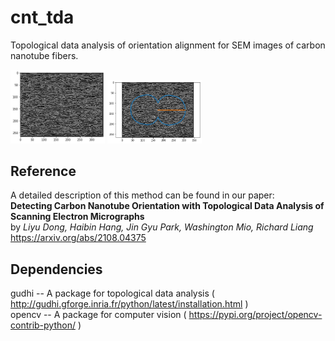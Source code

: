 # cnt_tda
Topological data analysis of orientation alignment for SEM images of carbon nanotube fibers.
<div>
 <img src="SEM/canny.png" align="" style="width:30%" />
 <img src="SEM/aligned.png" align="" style="width:30%" />
</div>

## Reference
A detailed description of this method can be found in our paper:  
**Detecting Carbon Nanotube Orientation with Topological Data Analysis of Scanning Electron Micrographs**  
by *Liyu Dong, Haibin Hang, Jin Gyu Park, Washington Mio, Richard Liang*  
https://arxiv.org/abs/2108.04375

## Dependencies
gudhi -- A package for topological data analysis ( http://gudhi.gforge.inria.fr/python/latest/installation.html )  
opencv -- A package for computer vision ( https://pypi.org/project/opencv-contrib-python/ )
